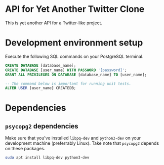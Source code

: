 # API for Yet Another Twitter Clone

This is yet another API for a Twitter-like project.


# Development environment setup

Execute the following SQL commands on your PostgreSQL terminal.

```sql
CREATE DATABASE [database_name];
CREATE DATABASE [user_name] WITH PASSWORD '[password]';
GRANT ALL PRIVILEGES ON DATABASE [database_name] TO [user_name];

-- The command below is important for running unit tests.
ALTER USER [user_name] CREATEDB;
```


# Dependencies

## `psycopg2` dependencies

Make sure that you've installed `libpq-dev` and `python3-dev` on your development machine (preferrably Linux). Take note that `psycopg2` depends on these packages.

```bash
sudo apt install libpq-dev python3-dev
```

